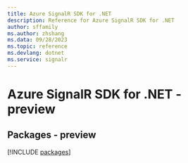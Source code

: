 ```yaml
---
title: Azure SignalR SDK for .NET
description: Reference for Azure SignalR SDK for .NET
author: sffamily
ms.author: zhshang
ms.data: 09/28/2023
ms.topic: reference
ms.devlang: dotnet
ms.service: signalr
---
```

# Azure SignalR SDK for .NET - preview
## Packages - preview
[!INCLUDE [packages](signalr-index.md)]